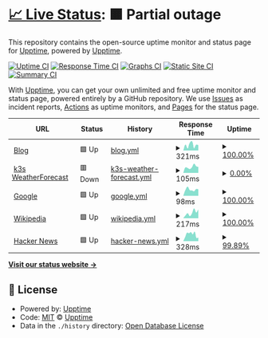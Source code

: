 # [📈 Live Status](https://demo.upptime.js.org): <!--live status--> **🟧 Partial outage**

This repository contains the open-source uptime monitor and status page for [Upptime](https://upptime.js.org), powered by [Upptime](https://github.com/upptime/upptime).

[![Uptime CI](https://github.com/gerrited/upptime/workflows/Uptime%20CI/badge.svg)](https://github.com/gerrited/upptime/actions?query=workflow%3A%22Uptime+CI%22)
[![Response Time CI](https://github.com/gerrited/upptime/workflows/Response%20Time%20CI/badge.svg)](https://github.com/gerrited/upptime/actions?query=workflow%3A%22Response+Time+CI%22)
[![Graphs CI](https://github.com/gerrited/upptime/workflows/Graphs%20CI/badge.svg)](https://github.com/gerrited/upptime/actions?query=workflow%3A%22Graphs+CI%22)
[![Static Site CI](https://github.com/gerrited/upptime/workflows/Static%20Site%20CI/badge.svg)](https://github.com/gerrited/upptime/actions?query=workflow%3A%22Static+Site+CI%22)
[![Summary CI](https://github.com/gerrited/upptime/workflows/Summary%20CI/badge.svg)](https://github.com/gerrited/upptime/actions?query=workflow%3A%22Summary+CI%22)

With [Upptime](https://upptime.js.org), you can get your own unlimited and free uptime monitor and status page, powered entirely by a GitHub repository. We use [Issues](https://github.com/upptime/upptime/issues) as incident reports, [Actions](https://github.com/gerrited/upptime/actions) as uptime monitors, and [Pages](https://demo.upptime.js.org) for the status page.

<!--start: status pages-->
<!-- This summary is generated by Upptime (https://github.com/upptime/upptime) -->
<!-- Do not edit this manually, your changes will be overwritten -->
<!-- prettier-ignore -->
| URL | Status | History | Response Time | Uptime |
| --- | ------ | ------- | ------------- | ------ |
| <img alt="" src="https://icons.duckduckgo.com/ip3/gerrit.codes.ico" height="13"> [Blog](https://gerrit.codes) | 🟩 Up | [blog.yml](https://github.com/gerrited/upptime/commits/HEAD/history/blog.yml) | <details><summary><img alt="Response time graph" src="./graphs/blog/response-time-week.png" height="20"> 321ms</summary><br><a href="https://status.g11s.cc/history/blog"><img alt="Response time 298" src="https://img.shields.io/endpoint?url=https%3A%2F%2Fraw.githubusercontent.com%2Fgerrited%2Fupptime%2FHEAD%2Fapi%2Fblog%2Fresponse-time.json"></a><br><a href="https://status.g11s.cc/history/blog"><img alt="24-hour response time 320" src="https://img.shields.io/endpoint?url=https%3A%2F%2Fraw.githubusercontent.com%2Fgerrited%2Fupptime%2FHEAD%2Fapi%2Fblog%2Fresponse-time-day.json"></a><br><a href="https://status.g11s.cc/history/blog"><img alt="7-day response time 321" src="https://img.shields.io/endpoint?url=https%3A%2F%2Fraw.githubusercontent.com%2Fgerrited%2Fupptime%2FHEAD%2Fapi%2Fblog%2Fresponse-time-week.json"></a><br><a href="https://status.g11s.cc/history/blog"><img alt="30-day response time 303" src="https://img.shields.io/endpoint?url=https%3A%2F%2Fraw.githubusercontent.com%2Fgerrited%2Fupptime%2FHEAD%2Fapi%2Fblog%2Fresponse-time-month.json"></a><br><a href="https://status.g11s.cc/history/blog"><img alt="1-year response time 297" src="https://img.shields.io/endpoint?url=https%3A%2F%2Fraw.githubusercontent.com%2Fgerrited%2Fupptime%2FHEAD%2Fapi%2Fblog%2Fresponse-time-year.json"></a></details> | <details><summary><a href="https://status.g11s.cc/history/blog">100.00%</a></summary><a href="https://status.g11s.cc/history/blog"><img alt="All-time uptime 99.99%" src="https://img.shields.io/endpoint?url=https%3A%2F%2Fraw.githubusercontent.com%2Fgerrited%2Fupptime%2FHEAD%2Fapi%2Fblog%2Fuptime.json"></a><br><a href="https://status.g11s.cc/history/blog"><img alt="24-hour uptime 100.00%" src="https://img.shields.io/endpoint?url=https%3A%2F%2Fraw.githubusercontent.com%2Fgerrited%2Fupptime%2FHEAD%2Fapi%2Fblog%2Fuptime-day.json"></a><br><a href="https://status.g11s.cc/history/blog"><img alt="7-day uptime 100.00%" src="https://img.shields.io/endpoint?url=https%3A%2F%2Fraw.githubusercontent.com%2Fgerrited%2Fupptime%2FHEAD%2Fapi%2Fblog%2Fuptime-week.json"></a><br><a href="https://status.g11s.cc/history/blog"><img alt="30-day uptime 100.00%" src="https://img.shields.io/endpoint?url=https%3A%2F%2Fraw.githubusercontent.com%2Fgerrited%2Fupptime%2FHEAD%2Fapi%2Fblog%2Fuptime-month.json"></a><br><a href="https://status.g11s.cc/history/blog"><img alt="1-year uptime 100.00%" src="https://img.shields.io/endpoint?url=https%3A%2F%2Fraw.githubusercontent.com%2Fgerrited%2Fupptime%2FHEAD%2Fapi%2Fblog%2Fuptime-year.json"></a></details>
| <img alt="" src="https://icons.duckduckgo.com/ip3/k3s.g11s.cc.ico" height="13"> [k3s WeatherForecast](https://k3s.g11s.cc/WeatherForecast) | 🟥 Down | [k3s-weather-forecast.yml](https://github.com/gerrited/upptime/commits/HEAD/history/k3s-weather-forecast.yml) | <details><summary><img alt="Response time graph" src="./graphs/k3s-weather-forecast/response-time-week.png" height="20"> 105ms</summary><br><a href="https://status.g11s.cc/history/k3s-weather-forecast"><img alt="Response time 460" src="https://img.shields.io/endpoint?url=https%3A%2F%2Fraw.githubusercontent.com%2Fgerrited%2Fupptime%2FHEAD%2Fapi%2Fk3s-weather-forecast%2Fresponse-time.json"></a><br><a href="https://status.g11s.cc/history/k3s-weather-forecast"><img alt="24-hour response time 105" src="https://img.shields.io/endpoint?url=https%3A%2F%2Fraw.githubusercontent.com%2Fgerrited%2Fupptime%2FHEAD%2Fapi%2Fk3s-weather-forecast%2Fresponse-time-day.json"></a><br><a href="https://status.g11s.cc/history/k3s-weather-forecast"><img alt="7-day response time 105" src="https://img.shields.io/endpoint?url=https%3A%2F%2Fraw.githubusercontent.com%2Fgerrited%2Fupptime%2FHEAD%2Fapi%2Fk3s-weather-forecast%2Fresponse-time-week.json"></a><br><a href="https://status.g11s.cc/history/k3s-weather-forecast"><img alt="30-day response time 110" src="https://img.shields.io/endpoint?url=https%3A%2F%2Fraw.githubusercontent.com%2Fgerrited%2Fupptime%2FHEAD%2Fapi%2Fk3s-weather-forecast%2Fresponse-time-month.json"></a><br><a href="https://status.g11s.cc/history/k3s-weather-forecast"><img alt="1-year response time 456" src="https://img.shields.io/endpoint?url=https%3A%2F%2Fraw.githubusercontent.com%2Fgerrited%2Fupptime%2FHEAD%2Fapi%2Fk3s-weather-forecast%2Fresponse-time-year.json"></a></details> | <details><summary><a href="https://status.g11s.cc/history/k3s-weather-forecast">0.00%</a></summary><a href="https://status.g11s.cc/history/k3s-weather-forecast"><img alt="All-time uptime 52.38%" src="https://img.shields.io/endpoint?url=https%3A%2F%2Fraw.githubusercontent.com%2Fgerrited%2Fupptime%2FHEAD%2Fapi%2Fk3s-weather-forecast%2Fuptime.json"></a><br><a href="https://status.g11s.cc/history/k3s-weather-forecast"><img alt="24-hour uptime 0.00%" src="https://img.shields.io/endpoint?url=https%3A%2F%2Fraw.githubusercontent.com%2Fgerrited%2Fupptime%2FHEAD%2Fapi%2Fk3s-weather-forecast%2Fuptime-day.json"></a><br><a href="https://status.g11s.cc/history/k3s-weather-forecast"><img alt="7-day uptime 0.00%" src="https://img.shields.io/endpoint?url=https%3A%2F%2Fraw.githubusercontent.com%2Fgerrited%2Fupptime%2FHEAD%2Fapi%2Fk3s-weather-forecast%2Fuptime-week.json"></a><br><a href="https://status.g11s.cc/history/k3s-weather-forecast"><img alt="30-day uptime 1.38%" src="https://img.shields.io/endpoint?url=https%3A%2F%2Fraw.githubusercontent.com%2Fgerrited%2Fupptime%2FHEAD%2Fapi%2Fk3s-weather-forecast%2Fuptime-month.json"></a><br><a href="https://status.g11s.cc/history/k3s-weather-forecast"><img alt="1-year uptime 16.59%" src="https://img.shields.io/endpoint?url=https%3A%2F%2Fraw.githubusercontent.com%2Fgerrited%2Fupptime%2FHEAD%2Fapi%2Fk3s-weather-forecast%2Fuptime-year.json"></a></details>
| <img alt="" src="https://icons.duckduckgo.com/ip3/www.google.com.ico" height="13"> [Google](https://www.google.com) | 🟩 Up | [google.yml](https://github.com/gerrited/upptime/commits/HEAD/history/google.yml) | <details><summary><img alt="Response time graph" src="./graphs/google/response-time-week.png" height="20"> 98ms</summary><br><a href="https://status.g11s.cc/history/google"><img alt="Response time 107" src="https://img.shields.io/endpoint?url=https%3A%2F%2Fraw.githubusercontent.com%2Fgerrited%2Fupptime%2FHEAD%2Fapi%2Fgoogle%2Fresponse-time.json"></a><br><a href="https://status.g11s.cc/history/google"><img alt="24-hour response time 103" src="https://img.shields.io/endpoint?url=https%3A%2F%2Fraw.githubusercontent.com%2Fgerrited%2Fupptime%2FHEAD%2Fapi%2Fgoogle%2Fresponse-time-day.json"></a><br><a href="https://status.g11s.cc/history/google"><img alt="7-day response time 98" src="https://img.shields.io/endpoint?url=https%3A%2F%2Fraw.githubusercontent.com%2Fgerrited%2Fupptime%2FHEAD%2Fapi%2Fgoogle%2Fresponse-time-week.json"></a><br><a href="https://status.g11s.cc/history/google"><img alt="30-day response time 104" src="https://img.shields.io/endpoint?url=https%3A%2F%2Fraw.githubusercontent.com%2Fgerrited%2Fupptime%2FHEAD%2Fapi%2Fgoogle%2Fresponse-time-month.json"></a><br><a href="https://status.g11s.cc/history/google"><img alt="1-year response time 109" src="https://img.shields.io/endpoint?url=https%3A%2F%2Fraw.githubusercontent.com%2Fgerrited%2Fupptime%2FHEAD%2Fapi%2Fgoogle%2Fresponse-time-year.json"></a></details> | <details><summary><a href="https://status.g11s.cc/history/google">100.00%</a></summary><a href="https://status.g11s.cc/history/google"><img alt="All-time uptime 100.00%" src="https://img.shields.io/endpoint?url=https%3A%2F%2Fraw.githubusercontent.com%2Fgerrited%2Fupptime%2FHEAD%2Fapi%2Fgoogle%2Fuptime.json"></a><br><a href="https://status.g11s.cc/history/google"><img alt="24-hour uptime 100.00%" src="https://img.shields.io/endpoint?url=https%3A%2F%2Fraw.githubusercontent.com%2Fgerrited%2Fupptime%2FHEAD%2Fapi%2Fgoogle%2Fuptime-day.json"></a><br><a href="https://status.g11s.cc/history/google"><img alt="7-day uptime 100.00%" src="https://img.shields.io/endpoint?url=https%3A%2F%2Fraw.githubusercontent.com%2Fgerrited%2Fupptime%2FHEAD%2Fapi%2Fgoogle%2Fuptime-week.json"></a><br><a href="https://status.g11s.cc/history/google"><img alt="30-day uptime 100.00%" src="https://img.shields.io/endpoint?url=https%3A%2F%2Fraw.githubusercontent.com%2Fgerrited%2Fupptime%2FHEAD%2Fapi%2Fgoogle%2Fuptime-month.json"></a><br><a href="https://status.g11s.cc/history/google"><img alt="1-year uptime 100.00%" src="https://img.shields.io/endpoint?url=https%3A%2F%2Fraw.githubusercontent.com%2Fgerrited%2Fupptime%2FHEAD%2Fapi%2Fgoogle%2Fuptime-year.json"></a></details>
| <img alt="" src="https://icons.duckduckgo.com/ip3/en.wikipedia.org.ico" height="13"> [Wikipedia](https://en.wikipedia.org) | 🟩 Up | [wikipedia.yml](https://github.com/gerrited/upptime/commits/HEAD/history/wikipedia.yml) | <details><summary><img alt="Response time graph" src="./graphs/wikipedia/response-time-week.png" height="20"> 217ms</summary><br><a href="https://status.g11s.cc/history/wikipedia"><img alt="Response time 199" src="https://img.shields.io/endpoint?url=https%3A%2F%2Fraw.githubusercontent.com%2Fgerrited%2Fupptime%2FHEAD%2Fapi%2Fwikipedia%2Fresponse-time.json"></a><br><a href="https://status.g11s.cc/history/wikipedia"><img alt="24-hour response time 342" src="https://img.shields.io/endpoint?url=https%3A%2F%2Fraw.githubusercontent.com%2Fgerrited%2Fupptime%2FHEAD%2Fapi%2Fwikipedia%2Fresponse-time-day.json"></a><br><a href="https://status.g11s.cc/history/wikipedia"><img alt="7-day response time 217" src="https://img.shields.io/endpoint?url=https%3A%2F%2Fraw.githubusercontent.com%2Fgerrited%2Fupptime%2FHEAD%2Fapi%2Fwikipedia%2Fresponse-time-week.json"></a><br><a href="https://status.g11s.cc/history/wikipedia"><img alt="30-day response time 143" src="https://img.shields.io/endpoint?url=https%3A%2F%2Fraw.githubusercontent.com%2Fgerrited%2Fupptime%2FHEAD%2Fapi%2Fwikipedia%2Fresponse-time-month.json"></a><br><a href="https://status.g11s.cc/history/wikipedia"><img alt="1-year response time 201" src="https://img.shields.io/endpoint?url=https%3A%2F%2Fraw.githubusercontent.com%2Fgerrited%2Fupptime%2FHEAD%2Fapi%2Fwikipedia%2Fresponse-time-year.json"></a></details> | <details><summary><a href="https://status.g11s.cc/history/wikipedia">100.00%</a></summary><a href="https://status.g11s.cc/history/wikipedia"><img alt="All-time uptime 100.00%" src="https://img.shields.io/endpoint?url=https%3A%2F%2Fraw.githubusercontent.com%2Fgerrited%2Fupptime%2FHEAD%2Fapi%2Fwikipedia%2Fuptime.json"></a><br><a href="https://status.g11s.cc/history/wikipedia"><img alt="24-hour uptime 100.00%" src="https://img.shields.io/endpoint?url=https%3A%2F%2Fraw.githubusercontent.com%2Fgerrited%2Fupptime%2FHEAD%2Fapi%2Fwikipedia%2Fuptime-day.json"></a><br><a href="https://status.g11s.cc/history/wikipedia"><img alt="7-day uptime 100.00%" src="https://img.shields.io/endpoint?url=https%3A%2F%2Fraw.githubusercontent.com%2Fgerrited%2Fupptime%2FHEAD%2Fapi%2Fwikipedia%2Fuptime-week.json"></a><br><a href="https://status.g11s.cc/history/wikipedia"><img alt="30-day uptime 100.00%" src="https://img.shields.io/endpoint?url=https%3A%2F%2Fraw.githubusercontent.com%2Fgerrited%2Fupptime%2FHEAD%2Fapi%2Fwikipedia%2Fuptime-month.json"></a><br><a href="https://status.g11s.cc/history/wikipedia"><img alt="1-year uptime 100.00%" src="https://img.shields.io/endpoint?url=https%3A%2F%2Fraw.githubusercontent.com%2Fgerrited%2Fupptime%2FHEAD%2Fapi%2Fwikipedia%2Fuptime-year.json"></a></details>
| <img alt="" src="https://icons.duckduckgo.com/ip3/news.ycombinator.com.ico" height="13"> [Hacker News](https://news.ycombinator.com) | 🟩 Up | [hacker-news.yml](https://github.com/gerrited/upptime/commits/HEAD/history/hacker-news.yml) | <details><summary><img alt="Response time graph" src="./graphs/hacker-news/response-time-week.png" height="20"> 328ms</summary><br><a href="https://status.g11s.cc/history/hacker-news"><img alt="Response time 311" src="https://img.shields.io/endpoint?url=https%3A%2F%2Fraw.githubusercontent.com%2Fgerrited%2Fupptime%2FHEAD%2Fapi%2Fhacker-news%2Fresponse-time.json"></a><br><a href="https://status.g11s.cc/history/hacker-news"><img alt="24-hour response time 323" src="https://img.shields.io/endpoint?url=https%3A%2F%2Fraw.githubusercontent.com%2Fgerrited%2Fupptime%2FHEAD%2Fapi%2Fhacker-news%2Fresponse-time-day.json"></a><br><a href="https://status.g11s.cc/history/hacker-news"><img alt="7-day response time 328" src="https://img.shields.io/endpoint?url=https%3A%2F%2Fraw.githubusercontent.com%2Fgerrited%2Fupptime%2FHEAD%2Fapi%2Fhacker-news%2Fresponse-time-week.json"></a><br><a href="https://status.g11s.cc/history/hacker-news"><img alt="30-day response time 304" src="https://img.shields.io/endpoint?url=https%3A%2F%2Fraw.githubusercontent.com%2Fgerrited%2Fupptime%2FHEAD%2Fapi%2Fhacker-news%2Fresponse-time-month.json"></a><br><a href="https://status.g11s.cc/history/hacker-news"><img alt="1-year response time 315" src="https://img.shields.io/endpoint?url=https%3A%2F%2Fraw.githubusercontent.com%2Fgerrited%2Fupptime%2FHEAD%2Fapi%2Fhacker-news%2Fresponse-time-year.json"></a></details> | <details><summary><a href="https://status.g11s.cc/history/hacker-news">99.89%</a></summary><a href="https://status.g11s.cc/history/hacker-news"><img alt="All-time uptime 99.95%" src="https://img.shields.io/endpoint?url=https%3A%2F%2Fraw.githubusercontent.com%2Fgerrited%2Fupptime%2FHEAD%2Fapi%2Fhacker-news%2Fuptime.json"></a><br><a href="https://status.g11s.cc/history/hacker-news"><img alt="24-hour uptime 99.21%" src="https://img.shields.io/endpoint?url=https%3A%2F%2Fraw.githubusercontent.com%2Fgerrited%2Fupptime%2FHEAD%2Fapi%2Fhacker-news%2Fuptime-day.json"></a><br><a href="https://status.g11s.cc/history/hacker-news"><img alt="7-day uptime 99.89%" src="https://img.shields.io/endpoint?url=https%3A%2F%2Fraw.githubusercontent.com%2Fgerrited%2Fupptime%2FHEAD%2Fapi%2Fhacker-news%2Fuptime-week.json"></a><br><a href="https://status.g11s.cc/history/hacker-news"><img alt="30-day uptime 99.97%" src="https://img.shields.io/endpoint?url=https%3A%2F%2Fraw.githubusercontent.com%2Fgerrited%2Fupptime%2FHEAD%2Fapi%2Fhacker-news%2Fuptime-month.json"></a><br><a href="https://status.g11s.cc/history/hacker-news"><img alt="1-year uptime 100.00%" src="https://img.shields.io/endpoint?url=https%3A%2F%2Fraw.githubusercontent.com%2Fgerrited%2Fupptime%2FHEAD%2Fapi%2Fhacker-news%2Fuptime-year.json"></a></details>

<!--end: status pages-->

[**Visit our status website →**](https://demo.upptime.js.org)

## 📄 License

- Powered by: [Upptime](https://github.com/upptime/upptime)
- Code: [MIT](./LICENSE) © [Upptime](https://upptime.js.org)
- Data in the `./history` directory: [Open Database License](https://opendatacommons.org/licenses/odbl/1-0/)
